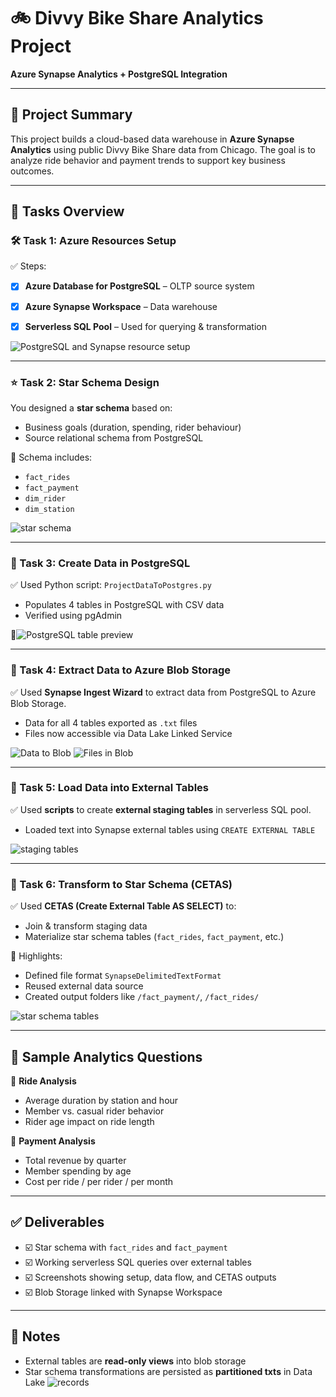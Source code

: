 # 🚲 Divvy Bike Share Analytics Project
**Azure Synapse Analytics + PostgreSQL Integration**

---

## 📌 Project Summary

This project builds a cloud-based data warehouse in **Azure Synapse Analytics** using public Divvy Bike Share data from Chicago. The goal is to analyze ride behavior and payment trends to support key business outcomes.

---

## 📂 Tasks Overview

### 🛠 Task 1: Azure Resources Setup

✅ Steps:
- [x] **Azure Database for PostgreSQL** – OLTP source system  
- [x] **Azure Synapse Workspace** – Data warehouse  
- [x] **Serverless SQL Pool** – Used for querying & transformation  


![PostgreSQL and Synapse resource setup](AzureScreensots/Azureresources.png)  


---

### ⭐ Task 2: Star Schema Design

You designed a **star schema** based on:
- Business goals (duration, spending, rider behaviour)
- Source relational schema from PostgreSQL

📁 Schema includes:
- `fact_rides`  
- `fact_payment`  
- `dim_rider`  
- `dim_station`  

![star schema](AzureScreensots/star_schema.png)

---

### 📃 Task 3: Create Data in PostgreSQL

✅ Used Python script: `ProjectDataToPostgres.py`  
- Populates 4 tables in PostgreSQL with CSV data  
- Verified using pgAdmin  

📸![PostgreSQL table preview](AzureScreensots/DATAINPOSTGRES.png)


---

### 📄 Task 4: Extract Data to Azure Blob Storage

✅ Used **Synapse Ingest Wizard** to extract data from PostgreSQL to Azure Blob Storage.  
- Data for all 4 tables exported as `.txt` files  
- Files now accessible via Data Lake Linked Service

![Data to Blob](AzureScreensots/datatoblob.png)
![Files in Blob](AzureScreensots/datainblob.png)

---

### 📅 Task 5: Load Data into External Tables

✅ Used **scripts** to create **external staging tables** in serverless SQL pool.  
- Loaded text into Synapse external tables using `CREATE EXTERNAL TABLE`

![staging tables](AzureScreensots/stagingtables.png)

---

### 🔄 Task 6: Transform to Star Schema (CETAS)

✅ Used **CETAS (Create External Table AS SELECT)** to:
- Join & transform staging data
- Materialize star schema tables (`fact_rides`, `fact_payment`, etc.)

🧹 Highlights:
- Defined file format `SynapseDelimitedTextFormat`
- Reused external data source
- Created output folders like `/fact_payment/`, `/fact_rides/`

![star schema tables](AzureScreensots/tables_blob.png)

---

## 🔎 Sample Analytics Questions

💬 **Ride Analysis**
- Average duration by station and hour
- Member vs. casual rider behavior
- Rider age impact on ride length

💬 **Payment Analysis**
- Total revenue by quarter
- Member spending by age
- Cost per ride / per rider / per month

---

## ✅ Deliverables

- ☑️ Star schema with `fact_rides` and `fact_payment`
- ☑️ Working serverless SQL queries over external tables
- ☑️ Screenshots showing setup, data flow, and CETAS outputs
- ☑️ Blob Storage linked with Synapse Workspace

---

## 📌 Notes


- External tables are **read-only views** into blob storage
- Star schema transformations are persisted as **partitioned txts** in Data Lake
  ![records](AzureScreensots/sql_results.png)

